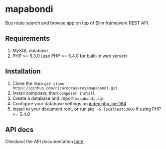mapabondi
=========

Bus route search and browse app on top of Slim framework REST API.

## Requirements

1. MySQL database
2. PHP >= 5.3.0 (use PHP >= 5.4.0 for built-in web server)

## Installation

1. Clone the repo `git clone https://github.com/ricardocasares/mapabondi.git`
2. Install composer, then `composer install`
3. Create a database and import `mapabondi.sql`
4. Configure your database settings on [index.php line 184](https://github.com/ricardocasares/mapabondi/blob/master/index.php#L184)
5. Install to your document root, or run `php -S localhost:3000` if using PHP >= 5.4.0

## API docs
Checkout the API documentation [here](https://github.com/ricardocasares/mapabondi/wiki/API-Documentation)